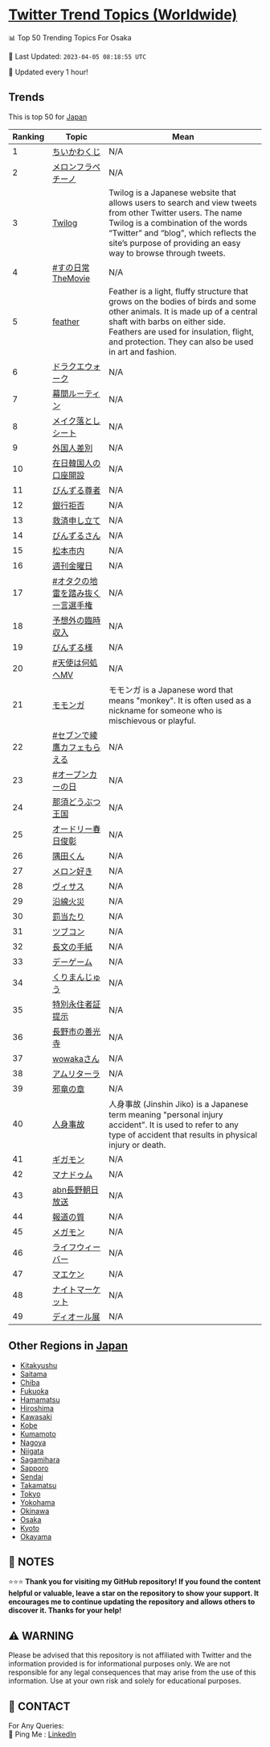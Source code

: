 [Twitter Trend Topics (Worldwide)](https://github.com/ErcinDedeoglu/Twitter-Trend-Topics)
==========


📊 Top 50 Trending Topics For Osaka

📆 Last Updated: `2023-04-05 08:18:55 UTC`

🔧 Updated every 1 hour!


## Trends

This is top 50 for [Japan](</Japan>)

| Ranking | Topic | Mean |
| ------- | ------------ | ------------ |
| 1 | [ちいかわくじ](http://twitter.com/search?q=%e3%81%a1%e3%81%84%e3%81%8b%e3%82%8f%e3%81%8f%e3%81%98) | N/A |
| 2 | [メロンフラペチーノ](http://twitter.com/search?q=%e3%83%a1%e3%83%ad%e3%83%b3%e3%83%95%e3%83%a9%e3%83%9a%e3%83%81%e3%83%bc%e3%83%8e) | N/A |
| 3 | [Twilog](http://twitter.com/search?q=Twilog) | Twilog is a Japanese website that allows users to search and view tweets from other Twitter users. The name Twilog is a combination of the words “Twitter” and “blog”, which reflects the site’s purpose of providing an easy way to browse through tweets. |
| 4 | [#すの日常TheMovie](http://twitter.com/search?q=%23%e3%81%99%e3%81%ae%e6%97%a5%e5%b8%b8TheMovie) | N/A |
| 5 | [feather](http://twitter.com/search?q=feather) | Feather is a light, fluffy structure that grows on the bodies of birds and some other animals. It is made up of a central shaft with barbs on either side. Feathers are used for insulation, flight, and protection. They can also be used in art and fashion. |
| 6 | [ドラクエウォーク](http://twitter.com/search?q=%e3%83%89%e3%83%a9%e3%82%af%e3%82%a8%e3%82%a6%e3%82%a9%e3%83%bc%e3%82%af) | N/A |
| 7 | [幕間ルーティン](http://twitter.com/search?q=%e5%b9%95%e9%96%93%e3%83%ab%e3%83%bc%e3%83%86%e3%82%a3%e3%83%b3) | N/A |
| 8 | [メイク落としシート](http://twitter.com/search?q=%e3%83%a1%e3%82%a4%e3%82%af%e8%90%bd%e3%81%a8%e3%81%97%e3%82%b7%e3%83%bc%e3%83%88) | N/A |
| 9 | [外国人差別](http://twitter.com/search?q=%e5%a4%96%e5%9b%bd%e4%ba%ba%e5%b7%ae%e5%88%a5) | N/A |
| 10 | [在日韓国人の口座開設](http://twitter.com/search?q=%e5%9c%a8%e6%97%a5%e9%9f%93%e5%9b%bd%e4%ba%ba%e3%81%ae%e5%8f%a3%e5%ba%a7%e9%96%8b%e8%a8%ad) | N/A |
| 11 | [びんずる尊者](http://twitter.com/search?q=%e3%81%b3%e3%82%93%e3%81%9a%e3%82%8b%e5%b0%8a%e8%80%85) | N/A |
| 12 | [銀行拒否](http://twitter.com/search?q=%e9%8a%80%e8%a1%8c%e6%8b%92%e5%90%a6) | N/A |
| 13 | [救済申し立て](http://twitter.com/search?q=%e6%95%91%e6%b8%88%e7%94%b3%e3%81%97%e7%ab%8b%e3%81%a6) | N/A |
| 14 | [びんずるさん](http://twitter.com/search?q=%e3%81%b3%e3%82%93%e3%81%9a%e3%82%8b%e3%81%95%e3%82%93) | N/A |
| 15 | [松本市内](http://twitter.com/search?q=%e6%9d%be%e6%9c%ac%e5%b8%82%e5%86%85) | N/A |
| 16 | [週刊金曜日](http://twitter.com/search?q=%e9%80%b1%e5%88%8a%e9%87%91%e6%9b%9c%e6%97%a5) | N/A |
| 17 | [#オタクの地雷を踏み抜く一言選手権](http://twitter.com/search?q=%23%e3%82%aa%e3%82%bf%e3%82%af%e3%81%ae%e5%9c%b0%e9%9b%b7%e3%82%92%e8%b8%8f%e3%81%bf%e6%8a%9c%e3%81%8f%e4%b8%80%e8%a8%80%e9%81%b8%e6%89%8b%e6%a8%a9) | N/A |
| 18 | [予想外の臨時収入](http://twitter.com/search?q=%e4%ba%88%e6%83%b3%e5%a4%96%e3%81%ae%e8%87%a8%e6%99%82%e5%8f%8e%e5%85%a5) | N/A |
| 19 | [びんずる様](http://twitter.com/search?q=%e3%81%b3%e3%82%93%e3%81%9a%e3%82%8b%e6%a7%98) | N/A |
| 20 | [#天使は何処へMV](http://twitter.com/search?q=%23%e5%a4%a9%e4%bd%bf%e3%81%af%e4%bd%95%e5%87%a6%e3%81%b8MV) | N/A |
| 21 | [モモンガ](http://twitter.com/search?q=%e3%83%a2%e3%83%a2%e3%83%b3%e3%82%ac) | モモンガ is a Japanese word that means "monkey". It is often used as a nickname for someone who is mischievous or playful. |
| 22 | [#セブンで綾鷹カフェもらえる](http://twitter.com/search?q=%23%e3%82%bb%e3%83%96%e3%83%b3%e3%81%a7%e7%b6%be%e9%b7%b9%e3%82%ab%e3%83%95%e3%82%a7%e3%82%82%e3%82%89%e3%81%88%e3%82%8b) | N/A |
| 23 | [#オープンカーの日](http://twitter.com/search?q=%23%e3%82%aa%e3%83%bc%e3%83%97%e3%83%b3%e3%82%ab%e3%83%bc%e3%81%ae%e6%97%a5) | N/A |
| 24 | [那須どうぶつ王国](http://twitter.com/search?q=%e9%82%a3%e9%a0%88%e3%81%a9%e3%81%86%e3%81%b6%e3%81%a4%e7%8e%8b%e5%9b%bd) | N/A |
| 25 | [オードリー春日俊彰](http://twitter.com/search?q=%e3%82%aa%e3%83%bc%e3%83%89%e3%83%aa%e3%83%bc%e6%98%a5%e6%97%a5%e4%bf%8a%e5%bd%b0) | N/A |
| 26 | [隅田くん](http://twitter.com/search?q=%e9%9a%85%e7%94%b0%e3%81%8f%e3%82%93) | N/A |
| 27 | [メロン好き](http://twitter.com/search?q=%e3%83%a1%e3%83%ad%e3%83%b3%e5%a5%bd%e3%81%8d) | N/A |
| 28 | [ヴィサス](http://twitter.com/search?q=%e3%83%b4%e3%82%a3%e3%82%b5%e3%82%b9) | N/A |
| 29 | [沿線火災](http://twitter.com/search?q=%e6%b2%bf%e7%b7%9a%e7%81%ab%e7%81%bd) | N/A |
| 30 | [罰当たり](http://twitter.com/search?q=%e7%bd%b0%e5%bd%93%e3%81%9f%e3%82%8a) | N/A |
| 31 | [ツブコン](http://twitter.com/search?q=%e3%83%84%e3%83%96%e3%82%b3%e3%83%b3) | N/A |
| 32 | [長文の手紙](http://twitter.com/search?q=%e9%95%b7%e6%96%87%e3%81%ae%e6%89%8b%e7%b4%99) | N/A |
| 33 | [デーゲーム](http://twitter.com/search?q=%e3%83%87%e3%83%bc%e3%82%b2%e3%83%bc%e3%83%a0) | N/A |
| 34 | [くりまんじゅう](http://twitter.com/search?q=%e3%81%8f%e3%82%8a%e3%81%be%e3%82%93%e3%81%98%e3%82%85%e3%81%86) | N/A |
| 35 | [特別永住者証提示](http://twitter.com/search?q=%e7%89%b9%e5%88%a5%e6%b0%b8%e4%bd%8f%e8%80%85%e8%a8%bc%e6%8f%90%e7%a4%ba) | N/A |
| 36 | [長野市の善光寺](http://twitter.com/search?q=%e9%95%b7%e9%87%8e%e5%b8%82%e3%81%ae%e5%96%84%e5%85%89%e5%af%ba) | N/A |
| 37 | [wowakaさん](http://twitter.com/search?q=wowaka%e3%81%95%e3%82%93) | N/A |
| 38 | [アムリターラ](http://twitter.com/search?q=%e3%82%a2%e3%83%a0%e3%83%aa%e3%82%bf%e3%83%bc%e3%83%a9) | N/A |
| 39 | [邪竜の章](http://twitter.com/search?q=%e9%82%aa%e7%ab%9c%e3%81%ae%e7%ab%a0) | N/A |
| 40 | [人身事故](http://twitter.com/search?q=%e4%ba%ba%e8%ba%ab%e4%ba%8b%e6%95%85) | 人身事故 (Jinshin Jiko) is a Japanese term meaning "personal injury accident". It is used to refer to any type of accident that results in physical injury or death. |
| 41 | [ギガモン](http://twitter.com/search?q=%e3%82%ae%e3%82%ac%e3%83%a2%e3%83%b3) | N/A |
| 42 | [マナドゥム](http://twitter.com/search?q=%e3%83%9e%e3%83%8a%e3%83%89%e3%82%a5%e3%83%a0) | N/A |
| 43 | [abn長野朝日放送](http://twitter.com/search?q=abn%e9%95%b7%e9%87%8e%e6%9c%9d%e6%97%a5%e6%94%be%e9%80%81) | N/A |
| 44 | [報道の質](http://twitter.com/search?q=%e5%a0%b1%e9%81%93%e3%81%ae%e8%b3%aa) | N/A |
| 45 | [メガモン](http://twitter.com/search?q=%e3%83%a1%e3%82%ac%e3%83%a2%e3%83%b3) | N/A |
| 46 | [ライフウィーバー](http://twitter.com/search?q=%e3%83%a9%e3%82%a4%e3%83%95%e3%82%a6%e3%82%a3%e3%83%bc%e3%83%90%e3%83%bc) | N/A |
| 47 | [マエケン](http://twitter.com/search?q=%e3%83%9e%e3%82%a8%e3%82%b1%e3%83%b3) | N/A |
| 48 | [ナイトマーケット](http://twitter.com/search?q=%e3%83%8a%e3%82%a4%e3%83%88%e3%83%9e%e3%83%bc%e3%82%b1%e3%83%83%e3%83%88) | N/A |
| 49 | [ディオール展](http://twitter.com/search?q=%e3%83%87%e3%82%a3%e3%82%aa%e3%83%bc%e3%83%ab%e5%b1%95) | N/A |



## Other Regions in [Japan](</Japan>)

* [Kitakyushu](</Japan/Kitakyushu.md>)
* [Saitama](</Japan/Saitama.md>)
* [Chiba](</Japan/Chiba.md>)
* [Fukuoka](</Japan/Fukuoka.md>)
* [Hamamatsu](</Japan/Hamamatsu.md>)
* [Hiroshima](</Japan/Hiroshima.md>)
* [Kawasaki](</Japan/Kawasaki.md>)
* [Kobe](</Japan/Kobe.md>)
* [Kumamoto](</Japan/Kumamoto.md>)
* [Nagoya](</Japan/Nagoya.md>)
* [Niigata](</Japan/Niigata.md>)
* [Sagamihara](</Japan/Sagamihara.md>)
* [Sapporo](</Japan/Sapporo.md>)
* [Sendai](</Japan/Sendai.md>)
* [Takamatsu](</Japan/Takamatsu.md>)
* [Tokyo](</Japan/Tokyo.md>)
* [Yokohama](</Japan/Yokohama.md>)
* [Okinawa](</Japan/Okinawa.md>)
* [Osaka](</Japan/Osaka.md>)
* [Kyoto](</Japan/Kyoto.md>)
* [Okayama](</Japan/Okayama.md>)



## 📝 NOTES

⭐⭐⭐ **Thank you for visiting my GitHub repository! If you found the content helpful or valuable, leave a star on the repository to show your support. It encourages me to continue updating the repository and allows others to discover it. Thanks for your help!**


## ⚠️ WARNING

Please be advised that this repository is not affiliated with Twitter and the information provided is for informational purposes only. We are not responsible for any legal consequences that may arise from the use of this information. Use at your own risk and solely for educational purposes.


## 📨 CONTACT

 For Any Queries:  
            🏓 Ping Me : [LinkedIn](https://www.linkedin.com/in/ercindedeoglu/)
